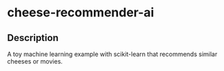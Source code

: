 # cheese-recommender-ai
## Description
A toy machine learning example with scikit-learn that recommends similar cheeses or movies.